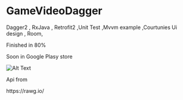 # GameVideoDagger
Dagger2 , RxJava , Retrofit2 ,Unit Test ,Mvvm example ,Courtunies
Ui design , Room, 

Finished in 80% 

Soon in  Google Plasy store


![Alt Text](https://media.giphy.com/media/MDyTSUaTpg78Q2xDM9/giphy.gif)
<p></p>
Api from
<p>https://rawg.io/</p>
